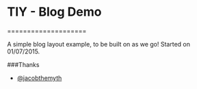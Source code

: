# TIY - Blog Demo
====================

A simple blog layout example, to be built on as we go!
Started on 01/07/2015. 

###Thanks
- [@jacobthemyth](http://github.com/jacobthemyth)
